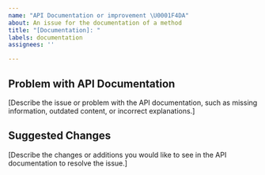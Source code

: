 ```yaml
---
name: "API Documentation or improvement \U0001F4DA"
about: An issue for the documentation of a method
title: "[Documentation]: "
labels: documentation
assignees: ''

---
```


## Problem with API Documentation

[Describe the issue or problem with the API documentation, such as missing information, outdated content, or incorrect explanations.]

## Suggested Changes

[Describe the changes or additions you would like to see in the API documentation to resolve the issue.]
